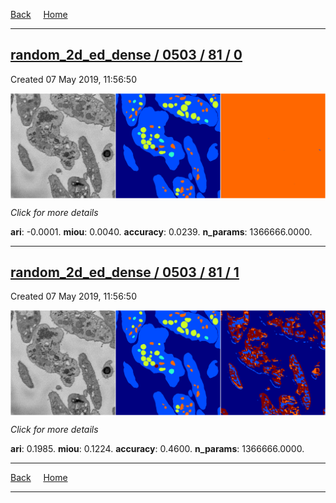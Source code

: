
[Back](..)&nbsp;&nbsp;&nbsp;&nbsp;&nbsp;[Home](https://leapmanlab.github.io/snapshots)

---

<div class="summary"><a href="0"><h2>random_2d_ed_dense / 0503 / 81 / 0</h2></a><p>Created 07 May 2019, 11:56:50
</p><a href="0"><img src="0/media/summary.png" align="center"></a><p>
<i>Click for more details</i>
</p></div>

**ari**: -0.0001. **miou**: 0.0040. **accuracy**: 0.0239. **n_params**: 1366666.0000. 

---

<div class="summary"><a href="1"><h2>random_2d_ed_dense / 0503 / 81 / 1</h2></a><p>Created 07 May 2019, 11:56:50
</p><a href="1"><img src="1/media/summary.png" align="center"></a><p>
<i>Click for more details</i>
</p></div>

**ari**: 0.1985. **miou**: 0.1224. **accuracy**: 0.4600. **n_params**: 1366666.0000. 

---

[Back](..)&nbsp;&nbsp;&nbsp;&nbsp;&nbsp;[Home](https://leapmanlab.github.io/snapshots)

---